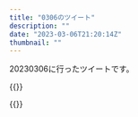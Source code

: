 ```yaml
---
title: "0306のツイート"
description: ""
date: "2023-03-06T21:20:14Z"
thumbnail: ""
---
```

20230306に行ったツイートです。
<!--more-->
{{<tweetlike text="8話から読んでないか\n読んでたら女将まで、の流れを覚えてないとは思えないからな" screenname="jme/k.h (@JME_KH)" url="https://twitter.com/JME_KH/status/1632703029693804544?ref_src=twsrc%5Etfw" date="March 6 2023">}}

{{<tweetlike text="１日外出録ハンチョウ - 福本伸行/萩原天晴/上原求/新井和也 / 第１９話　混沌 | コミックDAYS https://t.co/CkYfaKVL0B 名古屋回か" screenname="jme/k.h (@JME_KH)" url="https://twitter.com/JME_KH/status/1632709321267232771?ref_src=twsrc%5Etfw" date="March 6 2023">}}

